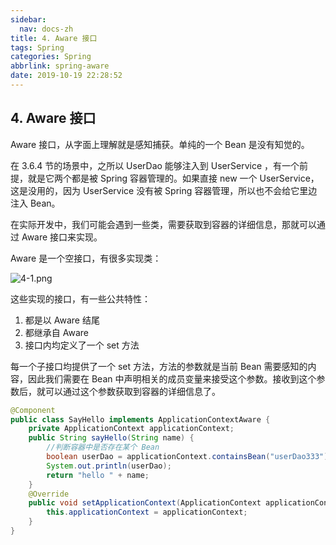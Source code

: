 ```yaml
---
sidebar:
  nav: docs-zh
title: 4. Aware 接口
tags: Spring
categories: Spring
abbrlink: spring-aware
date: 2019-10-19 22:28:52
---
```


## 4. Aware 接口

Aware 接口，从字面上理解就是感知捕获。单纯的一个 Bean 是没有知觉的。

<!--more-->

在 3.6.4 节的场景中，之所以 UserDao 能够注入到 UserService ，有一个前提，就是它两个都是被 Spring 容器管理的。如果直接 new 一个 UserService，这是没用的，因为 UserService  没有被 Spring 容器管理，所以也不会给它里边注入 Bean。

在实际开发中，我们可能会遇到一些类，需要获取到容器的详细信息，那就可以通过 Aware 接口来实现。

Aware 是一个空接口，有很多实现类：

![](http://maven.javaboy.org/assets/images/img/4-1.png "4-1.png")

这些实现的接口，有一些公共特性：

1. 都是以 Aware 结尾
2. 都继承自 Aware
3. 接口内均定义了一个 set 方法

每一个子接口均提供了一个 set 方法，方法的参数就是当前 Bean 需要感知的内容，因此我们需要在 Bean 中声明相关的成员变量来接受这个参数。接收到这个参数后，就可以通过这个参数获取到容器的详细信息了。

```java
@Component
public class SayHello implements ApplicationContextAware {
    private ApplicationContext applicationContext;
    public String sayHello(String name) {
        //判断容器中是否存在某个 Bean
        boolean userDao = applicationContext.containsBean("userDao333");
        System.out.println(userDao);
        return "hello " + name;
    }
    @Override
    public void setApplicationContext(ApplicationContext applicationContext) throws BeansException {
        this.applicationContext = applicationContext;
    }
}
```

